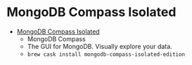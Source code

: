 # MongoDB Compass Isolated
- [MongoDB Compass Isolated](https://www.mongodb.com/products/compass)
  -  MongoDB Compass
  - The GUI for MongoDB. Visually explore your data.
  - `brew cask install mongodb-compass-isolated-edition`
